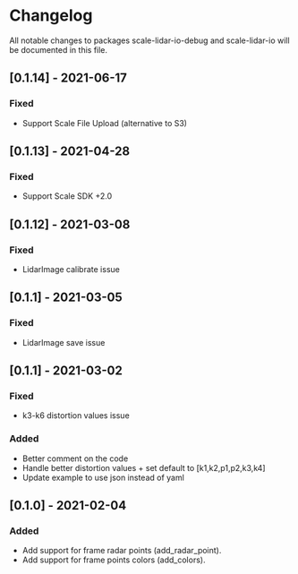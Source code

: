 # Changelog

All notable changes to packages scale-lidar-io-debug and scale-lidar-io will be documented in this file.

## [0.1.14] - 2021-06-17

### Fixed

- Support Scale File Upload (alternative to S3)

## [0.1.13] - 2021-04-28

### Fixed

- Support Scale SDK +2.0

## [0.1.12] - 2021-03-08

### Fixed

- LidarImage calibrate issue

## [0.1.1] - 2021-03-05

### Fixed

- LidarImage save issue

## [0.1.1] - 2021-03-02

### Fixed

- k3-k6 distortion values issue

### Added

- Better comment on the code
- Handle better distortion values + set default to [k1,k2,p1,p2,k3,k4]
- Update example to use json instead of yaml

## [0.1.0] - 2021-02-04

### Added

- Add support for frame radar points (add_radar_point).
- Add support for frame points colors (add_colors).
